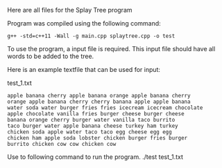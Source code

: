Here are all files for the Splay Tree program

 
Program was compiled using the following command:

 ```
g++ -std=c++11 -Wall -g main.cpp splaytree.cpp -o test
```

To use the program, a input file is required. This input file should have all words to be added to the tree.

Here is an example textfile that can be used for input:

test_1.txt
```
apple banana cherry apple banana orange apple banana cherry
orange apple banana cherry cherry banana apple apple banana
water soda water burger fries fries icecream icecream chocolate
apple chocolate vanilla fries burger cheese burger cheese
banana orange cherry burger water vanilla taco burrito
taco burger water apple banana cheese turkey ham turkey
chicken soda apple water taco taco egg cheese egg egg
chicken ham apple soda lobster chicken burger fries burger
burrito chicken cow cow chicken cow
```


Use to following command to run the program.
./test test_1.txt
